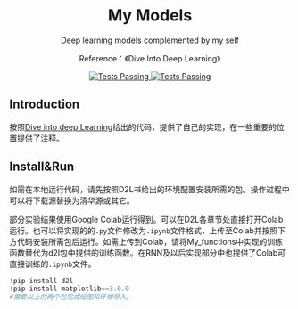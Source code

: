 <h1 align="center">
My Models
</h1>
<p align="center">
Deep learning models complemented by my self 
<p align="center">
Reference：《Dive Into Deep Learning》
 <p align="center">
    <a href="https://zh.d2l.ai/">
      <img alt="Tests Passing" src="https://img.shields.io/badge/D2L-%E4%BB%A3%E7%A0%81%E5%8F%82%E8%80%83-brightgreen" />
     <a href="https://zh.d2l.ai/chapter_installation/index.html">
      <img alt="Tests Passing" src="https://img.shields.io/badge/D2L-%E7%8E%AF%E5%A2%83%E9%85%8D%E7%BD%AE-brightgreen" />
    </a>


## Introduction
按照[Dive into deep Learning](https://zh.d2l.ai)给出的代码，提供了自己的实现，在一些重要的位置提供了注释。

## Install&Run
如需在本地运行代码，请先按照D2L书给出的环境配置安装所需的包。操作过程中可以将下载源替换为清华源或其它。
     
部分实验结果使用Google Colab运行得到。可以在D2L各章节处直接打开Colab运行。也可以将实现的的`.py`文件修改为`.ipynb`文件格式，上传至Colab并按照下方代码安装所需包后运行。如需上传到Colab，请将My_functions中实现的训练函数替代为d2l包中提供的训练函数。在RNN及以后实现部分中也提供了Colab可直接训练的`.ipynb`文件。

```python
!pip install d2l
!pip install matplotlib==3.0.0
#需要以上的两个包完成绘图和环境导入。
```

